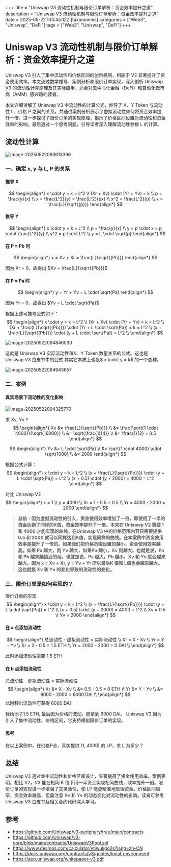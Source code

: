 +++
title = "Uniswap V3 流动性机制与限价订单解析：资金效率提升之道"
description = "Uniswap V3 流动性机制与限价订单解析：资金效率提升之道"
date = 2025-05-22T03:45:12Z
[taxonomies]
categories = ["Web3", "Uniswap", "DeFi"]
tags = ["Web3", "Uniswap", "DeFi"]
+++

<!-- more -->

# Uniswap V3 流动性机制与限价订单解析：资金效率提升之道

Uniswap V3 引入了集中流动性和价格区间的创新机制，相较于 V2 显著提升了资金使用效率。本文通过数学推导、案例分析和限价订单实现，深入剖析 Uniswap V3 的流动性计算原理及其实际应用，适合对去中心化金融（DeFi）和自动化做市商（AMM）感兴趣的读者。

本文详细讲解了 Uniswap V3 中流动性的计算公式，推导了 X、Y Token 与流动性 L、价格 P 之间的关系，并通过案例分析展示了虚拟流动性如何将资金效率提升一倍。进一步探讨了限价订单的实现原理，揭示了价格区间设置对流动性和资金效率的影响。最后通过一个思考问题，引导读者深入理解流动性参数 L 的计算。

## 流动性计算

![image-20250522093613396](/images/image-20250522093613396.png)

### 一、确定 x, y 与 L, P 的关系

#### 推导 X

$$
\begin{align*}
x \cdot y = k =  L^2 \\
(Xr + Xv) \cdot (Yr + Yv) = k \\
p = \frac{y}{x} \\
x = \frac{L^2}{y} = \frac{L^2}{px} \\
x^2 = \frac{L^2}{p} \\
x = \frac{L}{\sqrt{{p}}}
\end{align*}
$$

#### 推导 Y

$$
\begin{align*}
x \cdot y = k =  L^2 \\
p = \frac{y}{x} \\
y = p \cdot x = p \cdot \frac{L^2}{y} \\
y^2 = p \cdot L^2 \\
y = L \cdot \sqrt{p}
\end{align*}
$$

#### 在 P = Pb 时

$$
\begin{align*}
x = Xv + Xr = \frac{L}{\sqrt{{Pb}}}
\end{align*}
$$

因为 Xr = 0，故得出 $Xv =  \frac{L}{\sqrt{{Pb}}}$

#### 在 P = Pa 时

$$
\begin{align*}
y = Yr + Yv = L \cdot \sqrt{Pa}
\end{align*}
$$

因为 Yr = 0，故得出 $Yv =  L \cdot \sqrt{Pa}$

根据上述可推导公式如下：
$$
\begin{align*}
x \cdot y = k =  L^2 \\
(Xr + Xv) \cdot (Yr + Yv) = k = L^2 \\
(Xr +  \frac{L}{\sqrt{{Pb}}}) \cdot (Yr +  L \cdot \sqrt{Pa}) = k = L^2 \\
(x +  \frac{L}{\sqrt{{Pb}}}) \cdot (y +  L \cdot \sqrt{Pa}) = L^2 \\
\end{align*}
$$

![image-20250522094846030](/images/image-20250522094846030.png)

这就是 Uniswap V3 实际流动性和X、Y Token 数量关系的公式。这也是 Uniswap V3 白皮书中的公式 其实它本质上也是$ x \cdot y = k$ 的一个变种。

![image-20250522094943657](/images/image-20250522094943657.png)

### 二、案例

#### 真实场景下流动性的变化影响

![image-20250522094325770](/images/image-20250522094325770.png)

求 Xv, Yv ?
$$
\begin{align*}
Xv &=  \frac{L}{\sqrt{{Pb}}} \\
&= \frac{\sqrt{1 \cdot 4000}}{\sqrt{16000}} \\
&= \sqrt{\frac{1}{4}} \\
&= \frac{1}{2} = 0.5
\end{align*}
$$

$$
\begin{align*}
Yv &=  L \cdot \sqrt{Pa} \\
&= \sqrt{1 \cdot 4000} \cdot \sqrt{1000} \\
&= 2000
\end{align*}
$$

根据公式计算：
$$
\begin{align*}
x \cdot y = k =  L^2 \\
(x +  \frac{L}{\sqrt{{Pb}}}) \cdot (y +  L \cdot \sqrt{Pa}) = L^2 \\
(x + 0.5) \cdot (y + 2000) = 4000 = L^2
\end{align*}
$$

对比 Uniswap V2
$$
\begin{align*}
x = 1 \\
y = 4000 \\
Xr = 1 - 0.5 = 0.5 \\
Yr = 4000 - 2000 = 2000
\end{align*}
$$

>**总结：因为虚拟流动性的引入，资金使用效率增加了一倍，即使用了一半的资金达到了同样的K值，资金效率提升了一倍。本来在 Unisawp V2 需要 1 和 4000 才能实现的曲线，在Uniswap V3 中的价格范围内容只需要提供 0.5 和 2000 就可以同样达到K值，实现同样的曲线。在本案例中资金使用效率是提升了一倍的。如果我们把价格范围设置的越小，资金使用效率越高。如果 Pa 越大，则 Yv 越大，如果Pb 越小，Xv 则越大。也就是说，Pa 和 Pb 越来越接近的话，也就是说，Pa 越大，Pb 越小，Xv 和 Yv 就会越来越大。因为 x = Xv + Xr, y = Yv + Yr 所以最后K 值和 L值也会越来越大。这也就是 Xv 和 Yv 的变化导致的流动性的变化。**

### 三、限价订单是如何实现的？

限价订单的实现
$$
\begin{align*}
x \cdot y = k =  L^2 \\
(x +  \frac{L}{\sqrt{{Pb}}}) \cdot (y +  L \cdot \sqrt{Pa}) = L^2 \\
(x + 0.5) \cdot (y + 2000) = 4000 = L^2 \\
Xv = 0.5 \\
Yv = 2000
\end{align*}
$$

#### 在 a 点添加流动性

$$
\begin{align*}
总流动性 - 虚拟流动性 = 实际流动性 \\
Xr = X - Xv \\
Yr = Y - Yv \\
Xr = 2 - 0.5 = 1.5 ETH \\
Yr = 2000 - 2000 = 0 DAI \\
\end{align*}
$$

此时添加流动性需要 1.5 ETH

#### 在 b 点添加流动性

总流动性 - 虚拟流动性 = 实际流动性
$$
\begin{align*}
Xr &= X - Xv \\
&= 0.5 - 0.5 = 0 ETH \\
Yr &= Y - Yv \\
&= 8000 - 2000 = 6000 DAI \\
\end{align*}
$$
此时移出流动性可获得 6000 DAI

我给池子1.5 ETH, 最后因为价格的波动，能拿到 6000 DAI。
Uniswap V3 因为引入了集中流动性、价格区间，它支持模拟限价订单的实现。

#### 思考

在以上案例中，在价格P点，真实提供 (1, 4000) 的 LP，求 L 为多少？

## 总结

Uniswap V3 通过集中流动性和价格区间设计，显著提高了资金使用效率。案例表明，相比 V2，V3 能在相同 K 值下用一半资金实现相同曲线，效率提升一倍。限价订单的实现进一步增强了其灵活性，使 LP 能更精准地管理资金。价格区间越窄，资金效率越高，但需注意 Xv 和 Yv 的动态变化对流动性的影响。读者可参考 Uniswap V3 白皮书及相关合约代码深入学习。

## 参考

- <https://github.com/Uniswap/v3-periphery/tree/main/contracts>
- <https://github.com/Uniswap/v3-core/blob/main/contracts/UniswapV3Pool.sol>
- <https://www.desmos.com/calculator/vtiwukgo2s?lang=zh-CN>
- <https://docs.uniswap.org/contracts/v3/guides/local-environment>
- <https://app.uniswap.org/whitepaper-v3.pdf>
